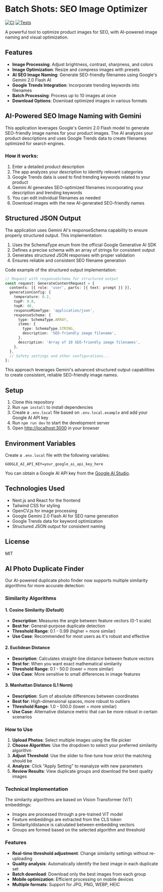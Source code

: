 # Batch Shots: SEO Image Optimizer

[![CI](https://github.com/username/picme/actions/workflows/ci.yml/badge.svg)](https://github.com/username/picme/actions/workflows/ci.yml)
[![Tests](https://github.com/username/picme/actions/workflows/test.yml/badge.svg)](https://github.com/username/picme/actions/workflows/test.yml)

A powerful tool to optimize product images for SEO, with AI-powered image naming and visual optimization.

## Features

- **Image Processing**: Adjust brightness, contrast, sharpness, and colors
- **Image Optimization**: Resize and compress images with presets
- **AI SEO Image Naming**: Generate SEO-friendly filenames using Google's Gemini 2.0 Flash AI
- **Google Trends Integration**: Incorporate trending keywords into filenames
- **Batch Processing**: Process up to 10 images at once
- **Download Options**: Download optimized images in various formats

## AI-Powered SEO Image Naming with Gemini

This application leverages Google's Gemini 2.0 Flash model to generate SEO-friendly image names for your product images. The AI analyzes your product descriptions and uses Google Trends data to create filenames optimized for search engines.

### How it works:

1. Enter a detailed product description
2. The app analyzes your description to identify relevant categories
3. Google Trends data is used to find trending keywords related to your product
4. Gemini AI generates SEO-optimized filenames incorporating your description and trending keywords
5. You can edit individual filenames as needed
6. Download images with the new AI-generated SEO-friendly names

## Structured JSON Output

The application uses Gemini AI's responseSchema capability to ensure properly structured output. This implementation:

1. Uses the SchemaType enum from the official Google Generative AI SDK
2. Defines a precise schema with an array of strings for consistent output
3. Generates structured JSON responses with proper validation
4. Ensures reliable and consistent SEO filename generation

Code example of the structured output implementation:

```typescript
// Request with responseSchema for structured output
const request: GenerateContentRequest = {
  contents: [{ role: 'user', parts: [{ text: prompt }] }],
  generationConfig: {
    temperature: 0.2,
    topP: 0.8,
    topK: 40,
    responseMimeType: 'application/json',
    responseSchema: {
      type: SchemaType.ARRAY,
      items: {
        type: SchemaType.STRING,
        description: 'SEO-friendly image filename',
      },
      description: 'Array of 10 SEO-friendly image filenames',
    },
  },
  // Safety settings and other configurations...
};
```

This approach leverages Gemini's advanced structured output capabilities to create consistent, reliable SEO-friendly image names.

## Setup

1. Clone this repository
2. Run `npm install` to install dependencies
3. Create a `.env.local` file based on `.env.local.example` and add your Google AI API key
4. Run `npm run dev` to start the development server
5. Open [http://localhost:3000](http://localhost:3000) in your browser

## Environment Variables

Create a `.env.local` file with the following variables:

```
GOOGLE_AI_API_KEY=your_google_ai_api_key_here
```

You can obtain a Google AI API key from the [Google AI Studio](https://makersuite.google.com/).

## Technologies Used

- Next.js and React for the frontend
- Tailwind CSS for styling
- OpenCV.js for image processing
- Google Gemini 2.0 Flash AI for SEO name generation
- Google Trends data for keyword optimization
- Structured JSON output for consistent naming

## License

MIT

## AI Photo Duplicate Finder

Our AI-powered duplicate photo finder now supports multiple similarity algorithms for more accurate detection:

### Similarity Algorithms

#### 1. Cosine Similarity (Default)
- **Description**: Measures the angle between feature vectors (0-1 scale)
- **Best for**: General-purpose duplicate detection
- **Threshold Range**: 0.1 - 0.99 (higher = more similar)
- **Use Case**: Recommended for most users as it's robust and effective

#### 2. Euclidean Distance
- **Description**: Calculates straight-line distance between feature vectors
- **Best for**: When you want exact mathematical similarity
- **Threshold Range**: 0.1 - 50.0 (lower = more similar)
- **Use Case**: More sensitive to small differences in image features

#### 3. Manhattan Distance (L1 Norm)
- **Description**: Sum of absolute differences between coordinates
- **Best for**: High-dimensional spaces, more robust to outliers
- **Threshold Range**: 1.0 - 500.0 (lower = more similar)
- **Use Case**: Alternative distance metric that can be more robust in certain scenarios

### How to Use

1. **Upload Photos**: Select multiple images using the file picker
2. **Choose Algorithm**: Use the dropdown to select your preferred similarity algorithm
3. **Adjust Threshold**: Use the slider to fine-tune how strict the matching should be
4. **Analyze**: Click "Apply Setting" to reanalyze with new parameters
5. **Review Results**: View duplicate groups and download the best quality images

### Technical Implementation

The similarity algorithms are based on Vision Transformer (ViT) embeddings:
- Images are processed through a pre-trained ViT model
- Feature embeddings are extracted from the CLS token
- Similarity/distance is calculated between embedding vectors
- Groups are formed based on the selected algorithm and threshold

### Features

- **Real-time threshold adjustment**: Change similarity settings without re-uploading
- **Quality analysis**: Automatically identify the best image in each duplicate set
- **Batch download**: Download only the best images from each group
- **Mobile optimization**: Efficient processing on mobile devices
- **Multiple formats**: Support for JPG, PNG, WEBP, HEIC
